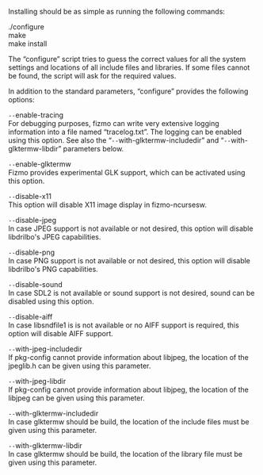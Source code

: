 


Installing should be as simple as running the following commands:

./configure  
make  
make install

The “configure” script tries to guess the correct values for all the system settings and locations of all include files and libraries. If some files cannot be found, the script will ask for the required values.

In addition to the standard parameters, “configure” provides the following options:

`--`enable-tracing  
For debugging purposes, fizmo can write very extensive logging information into a file named “tracelog.txt”. The logging can be enabled using this option. See also the “`--`with-glktermw-includedir” and “`--`with-glktermw-libdir” parameters below.

`--`enable-glktermw  
Fizmo provides experimental GLK support, which can be activated using this option.

`--`disable-x11  
This option will disable X11 image display in fizmo-ncursesw.

`--`disable-jpeg  
In case JPEG support is not available or not desired, this option will disable libdrilbo's JPEG capabilities.

`--`disable-png  
In case PNG support is not available or not desired, this option will disable libdrilbo's PNG capabilities.

`--`disable-sound  
In case SDL2 is not available or sound support is not desired, sound can be disabled using this option.

`--`disable-aiff  
In case libsndfile1 is is not available or no AIFF support is required, this option will disable AIFF support.

`--`with-jpeg-includedir  
If pkg-config cannot provide information about libjpeg, the location of the jpeglib.h can be given using this parameter.

`--`with-jpeg-libdir  
If pkg-config cannot provide information about libjpeg, the location of the libjpeg can be given using this parameter.

`--`with-glktermw-includedir  
In case glktermw should be build, the location of the include files must be given using this parameter.

`--`with-glktermw-libdir  
In case glktermw should be build, the location of the library file must be given using this parameter.

